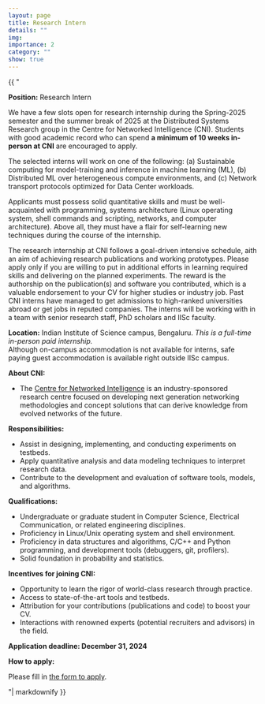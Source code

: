 ```yaml
---
layout: page
title: Research Intern
details: ""
img:
importance: 2
category: ""
show: true
---
```


<div>{{ "

**Position:** Research Intern
    
We have a few slots open for research internship during the Spring-2025 semester and the summer break of 2025 at the Distributed Systems Research group in the Centre for Networked Intelligence (CNI). Students with good academic record who can spend **a minimum of 10 weeks in-person at CNI** are encouraged to apply.

The selected interns will work on one of the following: (a) Sustainable computing for model-training and inference in machine learning (ML), (b) Distributed ML over heterogeneous compute environments, and (c) Network transport protocols optimized for Data Center workloads.

Applicants must possess solid quantitative skills and must be well-acquainted with programming, systems architecture (Linux operating system, shell commands and scripting, networks, and computer architecture). Above all, they must have a flair for self-learning new techniques during the course of the internship.

The research internship at CNI follows a goal-driven intensive schedule, aith an
aim of achieving research publications and working prototypes. Please apply only if you are
willing to put in additional efforts in learning required skills and delivering on
the planned experiments. The reward is the authorship on the publication(s) and
software you contributed, which is a valuable endorsement to your CV for higher
studies or industry job. Past CNI interns have managed to get admissions to
high-ranked universities abroad or get jobs in reputed companies. The interns will
be working with in a team with senior research staff, PhD scholars and IISc faculty.


**Location:** Indian Institute of Science campus, Bengaluru. _This is a full-time in-person paid internship._  <BR>
Although on-campus accommodation is not available for interns, safe paying guest
accommodation is available right outside IISc campus. 

**About CNI:**
- The [Centre for Networked Intelligence](https://cni.iisc.ac.in/) is an industry-sponsored research
centre focused on developing next generation networking methodologies and concept
solutions that can derive knowledge from evolved networks of the future.

**Responsibilities:**
- Assist in designing, implementing, and conducting experiments on testbeds.
- Apply quantitative analysis and data modeling techniques to interpret research data.
- Contribute to the development and evaluation of software tools, models, and algorithms.

**Qualifications:**
- Undergraduate or graduate student in Computer Science, Electrical Communication, or
related engineering disciplines.
- Proficiency in Linux/Unix operating system and shell environment.
- Proficiency in data structures and algorithms, C/C++ and Python programming, and
development tools (debuggers, git, profilers).
- Solid foundation in probability and statistics.

**Incentives for joining CNI:**
- Opportunity to learn the rigor of world-class research through practice.
- Access to state-of-the-art tools and testbeds.
- Attribution for your contributions (publications and code) to boost your CV.
- Interactions with renowned experts (potential recruiters and advisors) in the field.

**Application deadline: December 31, 2024**

**How to apply:**

Please fill in [the form to apply](https://forms.gle/mCA8jjKV9qfeAciL8).


"| markdownify }}</div>
